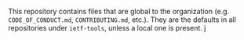 This repository contains files that are global to the organization (e.g. `CODE_OF_CONDUCT.md`, `CONTRIBUTING.md`, etc.). They are the defaults in all repositories under `ietf-tools`, unless a local one is present.
j
